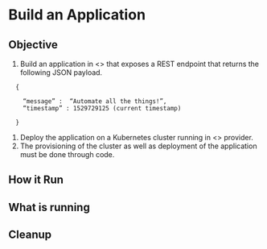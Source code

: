 # Build an Application

## Objective
1. Build an application in <> that exposes a REST endpoint that returns the following JSON payload.

```
  {
  
    “message” :  “Automate all the things!”,
    “timestamp” : 1529729125 (current timestamp)
    
  }
```

1. Deploy the application on a Kubernetes cluster running in <> provider. 
1. The provisioning of the cluster as well as deployment of the application must be done through code.

## How it Run

## What is running

## Cleanup

